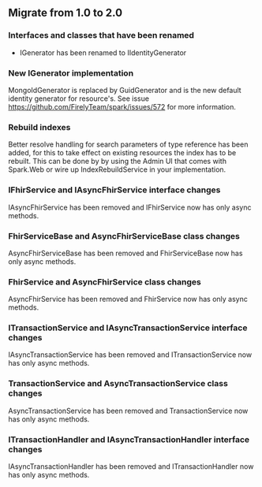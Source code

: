 ## Migrate from 1.0 to 2.0

### Interfaces and classes that have been renamed
- IGenerator has been renamed to IIdentityGenerator

### New IGenerator implementation
MongoIdGenerator is replaced by GuidGenerator and is the new default identity generator for resource's.
See issue https://github.com/FirelyTeam/spark/issues/572 for more information.

### Rebuild indexes
Better resolve handling for search parameters of type reference has been added, for this to take effect on existing
resources the index has to be rebuilt. This can be done by by using the Admin UI that comes with Spark.Web or wire up
IndexRebuildService in your implementation.

### IFhirService and IAsyncFhirService interface changes
IAsyncFhirService has been removed and IFhirService now has only async methods.

### FhirServiceBase and AsyncFhirServiceBase class changes
AsyncFhirServiceBase has been removed and FhirServiceBase now has only async methods.

### FhirService and AsyncFhirService class changes
AsyncFhirService has been removed and FhirService now has only async methods.

### ITransactionService and IAsyncTransactionService interface changes
IAsyncTransactionService has been removed and ITransactionService now has only async methods.

### TransactionService and AsyncTransactionService class changes
AsyncTransactionService has been removed and TransactionService now has only async methods.

### ITransactionHandler and IAsyncTransactionHandler interface changes
IAsyncTransactionHandler has been removed and ITransactionHandler now has only async methods.

